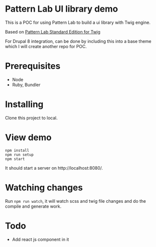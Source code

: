 # Pattern Lab UI library demo

This is a POC for using Pattern Lab to build a ui library with Twig engine.

Based on [Pattern Lab Standard Edition for Twig](https://github.com/pattern-lab/edition-php-twig-standard#use-composer-to-create-a-project)

For Drupal 8 integration, can be done by including this into a base theme which I will create another repo for POC.

# Prerequisites
- Node
- Ruby, Bundler

# Installing

Clone this project to local.

# View demo
```
npm install
npm run setup
npm start
```
It should start a server on http://localhost:8080/.

# Watching changes
Run `npm run watch`, it will watch scss and twig file changes and do the compile and generate work.

# Todo
- Add react js component in it
